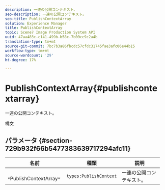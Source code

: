 ```yaml
---
description: 一連の公開コンテキスト。
seo-description: 一連の公開コンテキスト。
seo-title: PublishContextArray
solution: Experience Manager
title: PublishContextArray
topic: Scene7 Image Production System API
uuid: 47aa483c-c141-499b-b58c-7b09cc9c2a4b
translation-type: tm+mt
source-git-commit: 7bc7b3a86fbcdc57cfdc31745fae3afc06e44b15
workflow-type: tm+mt
source-wordcount: '29'
ht-degree: 17%

---
```



# PublishContextArray{#publishcontextarray}

一連の公開コンテキスト。

構文

## パラメータ {#section-729b932f66b5477383639717294afc11}

| 名前 | 種類 | 説明 |
|---|---|---|
| ` *`PublishContextArray`*` | `types:PublishContext` | 一連の公開コンテキスト。 |

